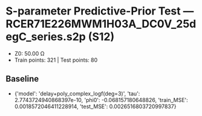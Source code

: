 # S-parameter Predictive-Prior Test — RCER71E226MWM1H03A_DC0V_25degC_series.s2p (S12)
- Z0: 50.00 Ω
- Train points: 321  |  Test points: 80

## Baseline
- {'model': 'delay+poly_complex_logf(deg=3)', 'tau': 2.7743724940868397e-10, 'phi0': -0.068157180648826, 'train_MSE': 0.0018572046411228914, 'test_MSE': 0.0026516803720997837}